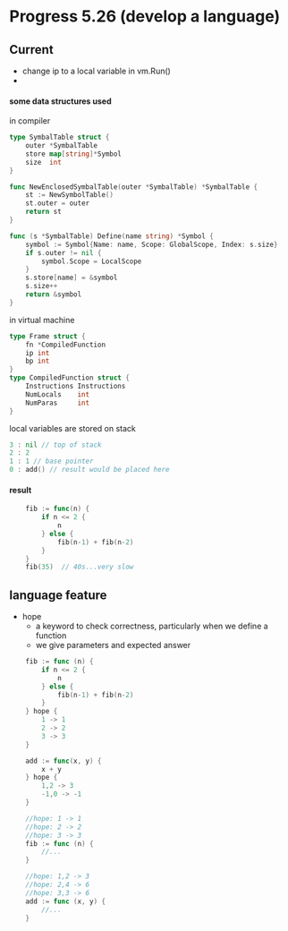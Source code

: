 # Progress 5.26 (develop a language)


## Current
- change ip to a local variable in vm.Run()
- 
#### some data structures used
in compiler
``` go
type SymbalTable struct {
	outer *SymbalTable
	store map[string]*Symbol
	size  int
}

func NewEnclosedSymbalTable(outer *SymbalTable) *SymbalTable {
	st := NewSymbolTable()
	st.outer = outer
	return st
}

func (s *SymbalTable) Define(name string) *Symbol {
	symbol := Symbol{Name: name, Scope: GlobalScope, Index: s.size}
	if s.outer != nil {
		symbol.Scope = LocalScope
	}
	s.store[name] = &symbol
	s.size++
	return &symbol
}
```

in virtual machine
```go
type Frame struct {
	fn *CompiledFunction
	ip int
	bp int
}
type CompiledFunction struct {
	Instructions Instructions
	NumLocals    int
	NumParas     int
}
```
local variables are stored on stack
```go
3 : nil // top of stack
2 : 2
1 : 1 // base pointer
0 : add() // result would be placed here
```
#### result
```go
	fib := func(n) {
		if n <= 2 {
			n
		} else {
			fib(n-1) + fib(n-2)
		}
	}
	fib(35)  // 40s...very slow
```
## language feature
- hope 
  - a keyword to check correctness, particularly when we define a function
  - we give parameters and expected answer
  
```go
	fib := func (n) {
		if n <= 2 {
			n
		} else {
			fib(n-1) + fib(n-2)
		}
	} hope {
		1 -> 1
		2 -> 2
		3 -> 3
	}
```
```go
	add := func(x, y) {
		x + y
	} hope {
		1,2 -> 3
		-1,0 -> -1
	}
```
```go
	//hope: 1 -> 1
	//hope: 2 -> 2
	//hope: 3 -> 3
	fib := func (n) {
		//...
	}
```
```go
	//hope: 1,2 -> 3
	//hope: 2,4 -> 6
	//hope: 3,3 -> 6
	add := func (x, y) {
		//...
	}
```
